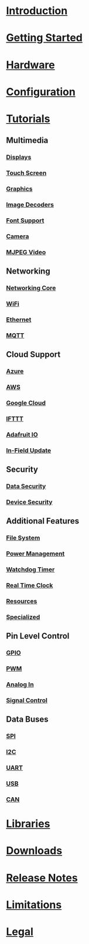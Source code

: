 # [Introduction](intro.md)
# [Getting Started](getting-started.md)
# [Hardware](hardware/intro.md)
# [Configuration](configuration.md)
# [Tutorials](tutorials/intro.md)


## Multimedia
### [Displays](tutorials/displays.md)
### [Touch Screen](tutorials/touch-screen.md)
### [Graphics](tutorials/graphics.md)
### [Image Decoders](tutorials/image-decoders.md)
### [Font Support](tutorials/font-support.md)
### [Camera](tutorials/camera.md)
### [MJPEG Video](tutorials/mjpeg-video.md)

## Networking
### [Networking Core](tutorials/networking-core.md)
### [WiFi](tutorials/wifi.md)
### [Ethernet](tutorials/ethernet.md)
### [MQTT](tutorials/mqtt.md)

## Cloud Support
### [Azure](tutorials/azure.md)
### [AWS](tutorials/aws.md)
### [Google Cloud](tutorials/google-cloud.md)
### [IFTTT](tutorials/ifttt.md)
### [Adafruit IO](tutorials/adafruit-io.md)


### [In-Field Update](tutorials/in-field-update.md)


## Security
### [Data Security](tutorials/tls.md)
### [Device Security](tutorials/tls.md)


## Additional Features
### [File System](tutorials/file-system.md)
### [Power Management](tutorials/power-management.md)
### [Watchdog Timer](tutorials/watchdog-timer.md)
### [Real Time Clock](tutorials/real-time-clock.md)
### [Resources](tutorials/resources.md)
### [Specialized](tutorials/specialized.md)

## Pin Level Control
### [GPIO](tutorials/gpio.md)
### [PWM](tutorials/pwm.md)
### [Analog In](tutorials/analog-in.md)
### [Signal Control](tutorials/signal-control.md)

## Data Buses
### [SPI](tutorials/spi.md)
### [I2C](tutorials/i2c.md)
### [UART](tutorials/uart.md)
### [USB](tutorials/usb.md)
### [CAN](tutorials/can.md)

# [Libraries](api/intro.md)
# [Downloads](downloads.md)
# [Release Notes](release-notes.md)
# [Limitations](limitations.md)
# [Legal](../hardware/legal.md)

